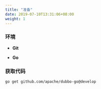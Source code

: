 ```yaml
---
title: "准备"
date: 2019-07-10T13:31:06+08:00
weight: 1
---
```


### 环境

* **Git**

* **Go**

### 获取代码

```bash
go get github.com/apache/dubbo-go@develop
```

